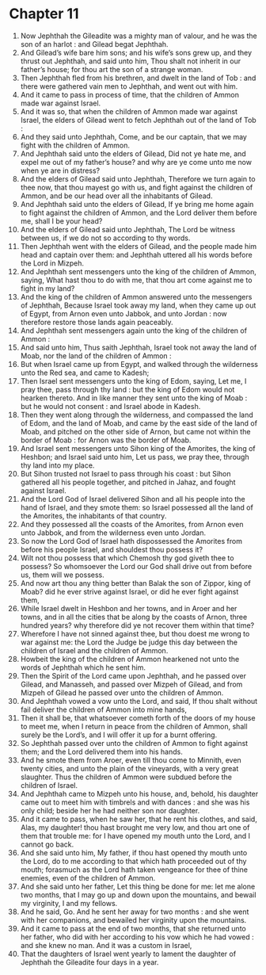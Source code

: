# Chapter 11

1. Now Jephthah the Gileadite was a mighty man of valour, and he was the son of an harlot : and Gilead begat Jephthah.
2. And Gilead’s wife bare him sons; and his wife’s sons grew up, and they thrust out Jephthah, and said unto him, Thou shalt not inherit in our father’s house; for thou art the son of a strange woman.
3. Then Jephthah fled from his brethren, and dwelt in the land of Tob : and there were gathered vain men to Jephthah, and went out with him.
4. And it came to pass in process of time, that the children of Ammon made war against Israel.
5. And it was so, that when the children of Ammon made war against Israel, the elders of Gilead went to fetch Jephthah out of the land of Tob :
6. And they said unto Jephthah, Come, and be our captain, that we may fight with the children of Ammon.
7. And Jephthah said unto the elders of Gilead, Did not ye hate me, and expel me out of my father’s house? and why are ye come unto me now when ye are in distress?
8. And the elders of Gilead said unto Jephthah, Therefore we turn again to thee now, that thou mayest go with us, and fight against the children of Ammon, and be our head over all the inhabitants of Gilead.
9. And Jephthah said unto the elders of Gilead, If ye bring me home again to fight against the children of Ammon, and the Lord deliver them before me, shall I be your head?
10. And the elders of Gilead said unto Jephthah, The Lord be witness between us, if we do not so according to thy words.
11. Then Jephthah went with the elders of Gilead, and the people made him head and captain over them: and Jephthah uttered all his words before the Lord in Mizpeh.
12. And Jephthah sent messengers unto the king of the children of Ammon, saying, What hast thou to do with me, that thou art come against me to fight in my land?
13. And the king of the children of Ammon answered unto the messengers of Jephthah, Because Israel took away my land, when they came up out of Egypt, from Arnon even unto Jabbok, and unto Jordan : now therefore restore those lands again peaceably.
14. And Jephthah sent messengers again unto the king of the children of Ammon :
15. And said unto him, Thus saith Jephthah, Israel took not away the land of Moab, nor the land of the children of Ammon :
16. But when Israel came up from Egypt, and walked through the wilderness unto the Red sea, and came to Kadesh;
17. Then Israel sent messengers unto the king of Edom, saying, Let me, I pray thee, pass through thy land : but the king of Edom would not hearken thereto. And in like manner they sent unto the king of Moab : but he would not consent : and Israel abode in Kadesh.
18. Then they went along through the wilderness, and compassed the land of Edom, and the land of Moab, and came by the east side of the land of Moab, and pitched on the other side of Arnon, but came not within the border of Moab : for Arnon was the border of Moab.
19. And Israel sent messengers unto Sihon king of the Amorites, the king of Heshbon; and Israel said unto him, Let us pass, we pray thee, through thy land into my place.
20. But Sihon trusted not Israel to pass through his coast : but Sihon gathered all his people together, and pitched in Jahaz, and fought against Israel.
21. And the Lord God of Israel delivered Sihon and all his people into the hand of Israel, and they smote them: so Israel possessed all the land of the Amorites, the inhabitants of that country.
22. And they possessed all the coasts of the Amorites, from Arnon even unto Jabbok, and from the wilderness even unto Jordan.
23. So now the Lord God of Israel hath dispossessed the Amorites from before his people Israel, and shouldest thou possess it?
24. Wilt not thou possess that which Chemosh thy god giveth thee to possess? So whomsoever the Lord our God shall drive out from before us, them will we possess.
25. And now art thou any thing better than Balak the son of Zippor, king of Moab? did he ever strive against Israel, or did he ever fight against them,
26. While Israel dwelt in Heshbon and her towns, and in Aroer and her towns, and in all the cities that be along by the coasts of Arnon, three hundred years? why therefore did ye not recover them within that time?
27. Wherefore I have not sinned against thee, but thou doest me wrong to war against me: the Lord the Judge be judge this day between the children of Israel and the children of Ammon.
28. Howbeit the king of the children of Ammon hearkened not unto the words of Jephthah which he sent him.
29. Then the Spirit of the Lord came upon Jephthah, and he passed over Gilead, and Manasseh, and passed over Mizpeh of Gilead, and from Mizpeh of Gilead he passed over unto the children of Ammon.
30. And Jephthah vowed a vow unto the Lord, and said, If thou shalt without fail deliver the children of Ammon into mine hands,
31. Then it shall be, that whatsoever cometh forth of the doors of my house to meet me, when I return in peace from the children of Ammon, shall surely be the Lord’s, and I will offer it up for a burnt offering.
32. So Jephthah passed over unto the children of Ammon to fight against them; and the Lord delivered them into his hands.
33. And he smote them from Aroer, even till thou come to Minnith, even twenty cities, and unto the plain of the vineyards, with a very great slaughter. Thus the children of Ammon were subdued before the children of Israel.
34. And Jephthah came to Mizpeh unto his house, and, behold, his daughter came out to meet him with timbrels and with dances : and she was his only child; beside her he had neither son nor daughter.
35. And it came to pass, when he saw her, that he rent his clothes, and said, Alas, my daughter! thou hast brought me very low, and thou art one of them that trouble me: for I have opened my mouth unto the Lord, and I cannot go back.
36. And she said unto him, My father, if thou hast opened thy mouth unto the Lord, do to me according to that which hath proceeded out of thy mouth; forasmuch as the Lord hath taken vengeance for thee of thine enemies, even of the children of Ammon.
37. And she said unto her father, Let this thing be done for me: let me alone two months, that I may go up and down upon the mountains, and bewail my virginity, I and my fellows.
38. And he said, Go. And he sent her away for two months : and she went with her companions, and bewailed her virginity upon the mountains.
39. And it came to pass at the end of two months, that she returned unto her father, who did with her according to his vow which he had vowed : and she knew no man. And it was a custom in Israel,
40. That the daughters of Israel went yearly to lament the daughter of Jephthah the Gileadite four days in a year.

